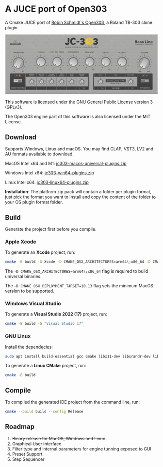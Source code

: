 # A JUCE port of Open303

A Cmake JUCE port of [Robin Schmidt`s Open303](https://github.com/RobinSchmidt/Open303), a Roland TB-303 clone plugin.

![JC-303 Screenshot](https://raw.githubusercontent.com/midilab/jc303/main/img/jc303.png)

This software is licensed under the GNU General Public License version 3 (GPLv3).

The Open303 engine part of this software is also licensed under the MIT License.

## Download

Supports Windows, Linux and macOS. You may find CLAP, VST3, LV2 and AU formats available to download.

MacOS Intel x64 and M1: [jc303-macos-universal-plugins.zip](https://github.com/midilab/jc303/releases/download/v0.10.1/jc303-0.10.1-macos-universal-plugins.zip)

Windows Intel x64: [jc303-win64-plugins.zip](https://github.com/midilab/jc303/releases/download/v0.10.1/jc303-0.10.1-win64-plugins.zip)

Linux Intel x64: [jc303-linux64-plugins.zip](https://github.com/midilab/jc303/releases/download/v0.10.1/jc303-0.10.1-linux64-plugins.zip)

**Installation**: The platform zip pack will contain a folder per plugin format, just pick the format you want to install and copy the content of the folder to your OS plugin format folder.

## Build

Generate the project first before you compile.

### Apple Xcode

To generate an **Xcode** project, run:

```sh
cmake -B build -G Xcode -D CMAKE_OSX_ARCHITECTURES=arm64\;x86_64 -D CMAKE_OSX_DEPLOYMENT_TARGET=10.13
```

The `-D CMAKE_OSX_ARCHITECTURES=arm64\;x86_64` flag is required to build universal binaries.

The `-D CMAKE_OSX_DEPLOYMENT_TARGET=10.13` flag sets the minimum MacOS version to be supported.

### Windows Visual Studio

To generate a **Visual Studio 2022 (17)** project, run:

```sh
cmake -B build -G "Visual Studio 17"
```

### GNU Linux

Install the dependecies:

```sh
sudo apt install build-essential gcc cmake libx11-dev libxrandr-dev libxinerama-dev libxcursor-dev libfreetype6-dev libasound2-dev
```

To generate a **Linux CMake** project, run:

```sh
cmake -B build
```

## Compile

To compiled the generated IDE project from the command line, run:

```sh
cmake --build build --config Release
```

## Roadmap

1. ~~Binary release for MacOS, Windows and Linux~~
2. ~~Graphical User Interface~~
3. Filter type and internal parameters for engine tunning exposed to GUI
4. Preset Support
5. Step Sequencer
